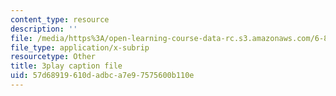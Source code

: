 ```yaml
---
content_type: resource
description: ''
file: /media/https%3A/open-learning-course-data-rc.s3.amazonaws.com/6-851-advanced-data-structures-spring-2012/57d68919610dadbca7e97575600b110e_FzS0n_Z8lrk.srt
file_type: application/x-subrip
resourcetype: Other
title: 3play caption file
uid: 57d68919-610d-adbc-a7e9-7575600b110e
---
```

